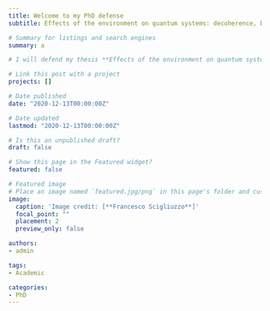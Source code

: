 ```yaml
---
title: Welcome to my PhD defense
subtitle: Effects of the environment on quantum systems: decoherence, bound states and high impedance in superconducting circuits.

# Summary for listings and search engines
summary: a

# I will defend my thesis **Effects of the environment on quantum systems: decoherence, bound states and high impedance in superconducting circuits** September the 3rd 2021. Everyone is welcome to attend.

# Link this post with a project
projects: []

# Date published
date: "2020-12-13T00:00:00Z"

# Date updated
lastmod: "2020-12-13T00:00:00Z"

# Is this an unpublished draft?
draft: false

# Show this page in the Featured widget?
featured: false

# Featured image
# Place an image named `featured.jpg/png` in this page's folder and customize its options here.
image:
  caption: 'Image credit: [**Francesco Scigliuzzo**]'
  focal_point: ""
  placement: 2
  preview_only: false

authors:
- admin

tags:
- Academic

categories:
- PhD
---
```

